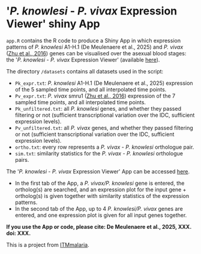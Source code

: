# '*P. knowlesi* - *P. vivax* Expression Viewer' shiny App

`app.R` contains the R code to produce a Shiny App in which expression patterns of *P. knowlesi* A1-H.1 (De Meulenaere et al., 2025) and *P. vivax* ([Zhu et al., 2016](https://doi.org/10.1038/srep20498)) genes can be visualised over the asexual blood stages: the '*P. knowlesi* - *P. vivax* Expression Viewer' (available [here](https://interactive.itg.be/app/mal-pk-pv-expression-viewer)).

The directory `/datasets` contains all datasets used in the script:
- `Pk_expr.txt`: *P. knowlesi* A1-H.1 (De Meulenaere et al., 2025) expression of the 5 sampled time points, and all interpolated time points.
- `Pv_expr.txt`: *P. vivax* smru1 ([Zhu et al., 2016](https://doi.org/10.1038/srep20498)) expression of the 7 sampled time points, and all interpolated time points.
- `Pk_unfiltered.txt`: all *P. knowlesi* genes, and whether they passed filtering or not (sufficient transcriptional variation over the IDC, sufficient expression levels).
- `Pv_unfiltered.txt`: all *P. vivax* genes, and whether they passed filtering or not (sufficient transcriptional variation over the IDC, sufficient expression levels).
- `ortho.txt`: every row represents a *P. vivax* - *P. knowlesi* orthologue pair.
- `sim.txt`: similarity statistics for the *P. vivax* - *P. knowlesi* orthologue pairs.

The '*P. knowlesi* - *P. vivax* Expression Viewer' App can be accessed [here](https://interactive.itg.be/app/mal-pk-pv-expression-viewer).
- In the first tab of the App, a *P. vivax/P. knowlesi* gene is entered, the ortholog(s) are searched, and an expression plot for the input gene + ortholog(s) is given together with similarity statistics of the expression patterns.
- In the second tab of the App, up to 4 *P. knowlesi/P. vivax* genes are entered, and one expression plot is given for all input genes together.

**If you use the App or code, please cite: De Meulenaere et al., 2025, XXX. doi: XXX.**

This is a project from [ITMmalaria](https://github.com/ITMmalaria).
